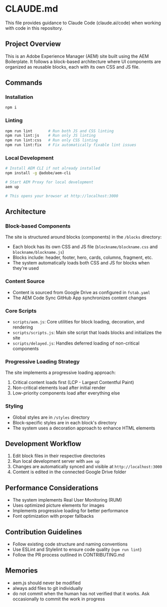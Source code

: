 # CLAUDE.md

This file provides guidance to Claude Code (claude.ai/code) when working with code in this repository.

## Project Overview

This is an Adobe Experience Manager (AEM) site built using the AEM Boilerplate. It follows a block-based architecture where UI components are organized as reusable blocks, each with its own CSS and JS file.

## Commands

### Installation

```sh
npm i
```

### Linting

```sh
npm run lint       # Run both JS and CSS linting
npm run lint:js    # Run only JS linting
npm run lint:css   # Run only CSS linting
npm run lint:fix   # Fix automatically fixable lint issues
```

### Local Development

```sh
# Install AEM CLI if not already installed
npm install -g @adobe/aem-cli

# Start AEM Proxy for local development
aem up

# This opens your browser at http://localhost:3000
```

## Architecture

### Block-based Components

The site is structured around blocks (components) in the `/blocks` directory:
- Each block has its own CSS and JS file (`blockname/blockname.css` and `blockname/blockname.js`)
- Blocks include: header, footer, hero, cards, columns, fragment, etc.
- The system automatically loads both CSS and JS for blocks when they're used

### Content Source

- Content is sourced from Google Drive as configured in `fstab.yaml`
- The AEM Code Sync GitHub App synchronizes content changes

### Core Scripts

- `scripts/aem.js`: Core utilities for block loading, decoration, and rendering
- `scripts/scripts.js`: Main site script that loads blocks and initializes the site
- `scripts/delayed.js`: Handles deferred loading of non-critical components

### Progressive Loading Strategy

The site implements a progressive loading approach:
1. Critical content loads first (LCP - Largest Contentful Paint)
2. Non-critical elements load after initial render
3. Low-priority components load after everything else

### Styling

- Global styles are in `/styles` directory
- Block-specific styles are in each block's directory
- The system uses a decoration approach to enhance HTML elements

## Development Workflow

1. Edit block files in their respective directories
2. Run local development server with `aem up`
3. Changes are automatically synced and visible at `http://localhost:3000`
4. Content is edited in the connected Google Drive folder

## Performance Considerations

- The system implements Real User Monitoring (RUM)
- Uses optimized picture elements for images
- Implements progressive loading for better performance
- Font optimization with proper fallbacks

## Contribution Guidelines

- Follow existing code structure and naming conventions
- Use ESLint and Stylelint to ensure code quality (`npm run lint`)
- Follow the PR process outlined in CONTRIBUTING.md

## Memories

- aem.js should never be modified
- always add files to git individually
- do not commit when the human has not verified that it works. Ask occasionally to commit the work in progress